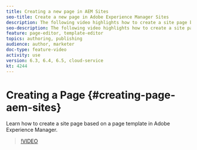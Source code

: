```yaml
---
title: Creating a new page in AEM Sites
seo-title: Create a new page in Adobe Experience Manager Sites
description: The following video highlights how to create a site page based on a template in Adobe Experience Manager.
seo-description: The following video highlights how to create a site page based on a template in Adobe Experience Manager.
feature: page-editor, template-editor
topics: authoring, publishing
audience: author, marketer
doc-type: feature-video
activity: use
version: 6.3, 6.4, 6.5, cloud-service
kt: 4244
---
```


# Creating a Page {#creating-page-aem-sites}

Learn how to create a site page based on a page template in Adobe Experience Manager.

>[!VIDEO](https://video.tv.adobe.com/v/31827?quality=12)